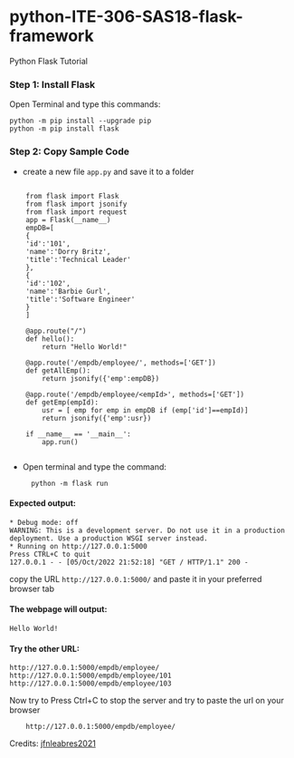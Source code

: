 # python-ITE-306-SAS18-flask-framework
Python Flask Tutorial

### Step 1: Install Flask

  Open Terminal and type this commands:<br>
    
    python -m pip install --upgrade pip
    python -m pip install flask
    
### Step 2: Copy Sample Code

 * create a new file `app.py` and save it to a folder

```

    from flask import Flask
    from flask import jsonify
    from flask import request
    app = Flask(__name__)
    empDB=[
    {
    'id':'101',
    'name':'Dorry Britz',
    'title':'Technical Leader'
    },
    {
    'id':'102',
    'name':'Barbie Gurl',
    'title':'Software Engineer'
    }
    ]

    @app.route("/")
    def hello():
        return "Hello World!"

    @app.route('/empdb/employee/', methods=['GET'])
    def getAllEmp():
        return jsonify({'emp':empDB})

    @app.route('/empdb/employee/<empId>', methods=['GET'])
    def getEmp(empId):
        usr = [ emp for emp in empDB if (emp['id']==empId)]
        return jsonify({'emp':usr})

    if __name__ == '__main__':
        app.run()
				
```

* Open terminal and type the command:
		
		python -m flask run
		
#### Expected output:

	* Debug mode: off
	WARNING: This is a development server. Do not use it in a production deployment. Use a production WSGI server instead.
 	* Running on http://127.0.0.1:5000
	Press CTRL+C to quit
	127.0.0.1 - - [05/Oct/2022 21:52:18] "GET / HTTP/1.1" 200 -
	
	
copy the URL `http://127.0.0.1:5000/` and paste it in your preferred browser tab

#### The webpage will output:

	Hello World!

#### Try the other URL:


	http://127.0.0.1:5000/empdb/employee/
	http://127.0.0.1:5000/empdb/employee/101
	http://127.0.0.1:5000/empdb/employee/103
	
	
Now try to Press Ctrl+C to stop the server and try to paste the url on your browser
	
		http://127.0.0.1:5000/empdb/employee/
		
		
Credits: [jfnleabres2021](https://github.com/jfnleabres2021)
	
	


  
